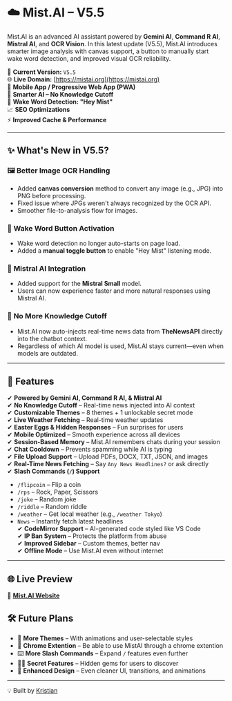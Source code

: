 # ☁️ Mist.AI – V5.5

Mist.AI is an advanced AI assistant powered by **Gemini AI**, **Command R AI**, **Mistral AI**, and **OCR Vision**. In this latest update (V5.5), Mist.AI introduces smarter image analysis with canvas support, a button to manually start wake word detection, and improved visual OCR reliability.

🚀 **Current Version:** `V5.5`  
🌐 **Live Domain:** [https://mistai.org](https://mistai.org)  
📱 **Mobile App / Progressive Web App (PWA)**  
🧠 **Smarter AI – No Knowledge Cutoff**  
🎤 **Wake Word Detection: "Hey Mist"**  
📈 **SEO Optimizations**  
⚡ **Improved Cache & Performance**  

---

## ✨ What's New in V5.5?

### 🖼️ **Better Image OCR Handling**
- Added **canvas conversion** method to convert any image (e.g., JPG) into PNG before processing.
- Fixed issue where JPGs weren't always recognized by the OCR API.
- Smoother file-to-analysis flow for images.

### 🎤 **Wake Word Button Activation**
- Wake word detection no longer auto-starts on page load.
- Added a **manual toggle button** to enable "Hey Mist" listening mode.

### 🤖 **Mistral AI Integration**
- Added support for the **Mistral Small** model.
- Users can now experience faster and more natural responses using Mistral AI.

### 🧠 **No More Knowledge Cutoff**
- Mist.AI now auto-injects real-time news data from **TheNewsAPI** directly into the chatbot context.
- Regardless of which AI model is used, Mist.AI stays current—even when models are outdated.

---

## 📌 Features

✔ **Powered by Gemini AI, Command R AI, & Mistral AI**  
✔ **No Knowledge Cutoff** – Real-time news injected into AI context  
✔ **Customizable Themes** – 8 themes + 1 unlockable secret mode  
✔ **Live Weather Fetching** – Real-time weather updates  
✔ **Easter Eggs & Hidden Responses** – Fun surprises for users  
✔ **Mobile Optimized** – Smooth experience across all devices  
✔ **Session-Based Memory** – Mist.AI remembers chats during your session  
✔ **Chat Cooldown** – Prevents spamming while AI is typing  
✔ **File Upload Support** – Upload PDFs, DOCX, TXT, JSON, and images  
✔ **Real-Time News Fetching** – Say `Any News Headlines?` or ask directly  
✔ **Slash Commands (`/`) Support**  
   - `/flipcoin` – Flip a coin  
   - `/rps` – Rock, Paper, Scissors  
   - `/joke` – Random joke  
   - `/riddle` – Random riddle  
   - `/weather` – Get local weather (e.g., `/weather Tokyo`)  
   - `News` – Instantly fetch latest headlines  
✔ **CodeMirror Support** – AI-generated code styled like VS Code  
✔ **IP Ban System** – Protects the platform from abuse  
✔ **Improved Sidebar** – Custom themes, better nav  
✔ **Offline Mode** – Use Mist.AI even without internet  

---

## 🌐 Live Preview  
🔗 **[Mist.AI Website](https://mistai.org)**  

## 🛠️ Future Plans  
- 🎨 **More Themes** – With animations and user-selectable styles  
- 🤖 **Chrome Extention** – Be able to use MistAI through a chrome extention
- ⌨️ **More Slash Commands** – Expand `/` features even further  
- 🕵️‍♂️ **Secret Features** – Hidden gems for users to discover  
- 📐 **Enhanced Design** – Even cleaner UI, transitions, and animations  

---

💡 Built by [Kristian](https://builtbykristian.netlify.app)